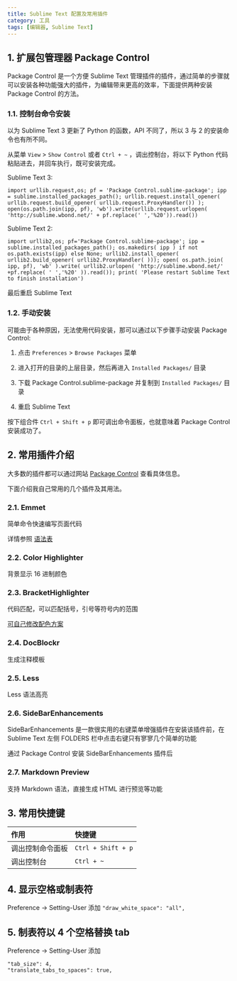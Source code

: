 ```yaml
---
title: Sublime Text 配置及常用插件
category: 工具
tags: [编辑器, Sublime Text]
---
```


## 1. 扩展包管理器 Package Control

Package Control 是一个方便 Sublime Text 管理插件的插件，通过简单的步骤就可以安装各种功能强大的插件，为编辑带来更高的效率，下面提供两种安装 Package Control 的方法。

### 1.1. 控制台命令安装

以为 Sublime Text 3 更新了 Python 的函数，API 不同了，所以 3 与 2 的安装命令也有所不同。

从菜单 `View` > `Show Control` 或者 `Ctrl + ~` ，调出控制台，将以下 Python 代码粘贴进去，并回车执行，既可安装完成。

Sublime Text 3:

```
import urllib.request,os; pf = 'Package Control.sublime-package'; ipp = sublime.installed_packages_path(); urllib.request.install_opener( urllib.request.build_opener( urllib.request.ProxyHandler()) ); open(os.path.join(ipp, pf), 'wb').write(urllib.request.urlopen( 'http://sublime.wbond.net/' + pf.replace(' ','%20')).read())
```

Sublime Text 2:

```
import urllib2,os; pf='Package Control.sublime-package'; ipp = sublime.installed_packages_path(); os.makedirs( ipp ) if not os.path.exists(ipp) else None; urllib2.install_opener( urllib2.build_opener( urllib2.ProxyHandler( ))); open( os.path.join( ipp, pf), 'wb' ).write( urllib2.urlopen( 'http://sublime.wbond.net/' +pf.replace( ' ','%20' )).read()); print( 'Please restart Sublime Text to finish installation')
```

最后重启 Sublime Text

### 1.2. 手动安装

可能由于各种原因，无法使用代码安装，那可以通过以下步骤手动安装 Package Control:

1. 点击 `Preferences` > `Browse Packages` 菜单

2. 进入打开的目录的上层目录，然后再进入 `Installed Packages/` 目录

3. 下载 Package Control.sublime-package 并复制到 `Installed Packages/` 目录

4. 重启 Sublime Text

按下组合件 `Ctrl + Shift + p` 即可调出命令面板，也就意味着 Package Control 安装成功了。

## 2. 常用插件介绍

大多数的插件都可以通过网站 [Package Control](https://packagecontrol.io/) 查看具体信息。

下面介绍我自己常用的几个插件及其用法。

### 2.1. Emmet

简单命令快速编写页面代码

详情参照 [语法表](http://docs.emmet.io/cheat-sheet/)

### 2.2. Color Highlighter

背景显示 16 进制颜色

### 2.3. BracketHighlighter

代码匹配，可以匹配括号，引号等符号内的范围

[可自己修改配色方案](http://www.dbpoo.com/sublime-text3-brackethighlighter/)

### 2.4. DocBlockr

生成注释模板

### 2.5. Less

Less 语法高亮

### 2.6. SideBarEnhancements

SideBarEnhancements 是一款很实用的右键菜单增强插件在安装该插件前，在 Sublime Text 左侧 FOLDERS 栏中点击右键只有寥寥几个简单的功能

通过 Package Control 安装 SideBarEnhancements 插件后

### 2.7. Markdown Preview

支持 Markdown 语法，直接生成 HTML 进行预览等功能

## 3. 常用快捷键

| 作用 | 快捷键 |
| :--- | :--- |
| 调出控制命令面板 | `Ctrl + Shift + p` |
| 调出控制台 | `Ctrl + ~` |

## 4. 显示空格或制表符

Preference -> Setting-User 添加 `"draw_white_space": "all",`

## 5. 制表符以 4 个空格替换 tab

Preference -> Setting-User 添加

```
"tab_size": 4,
"translate_tabs_to_spaces": true,
```
